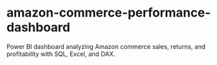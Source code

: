 # amazon-commerce-performance-dashboard
Power BI dashboard analyzing Amazon commerce sales, returns, and profitability with SQL, Excel, and DAX.
